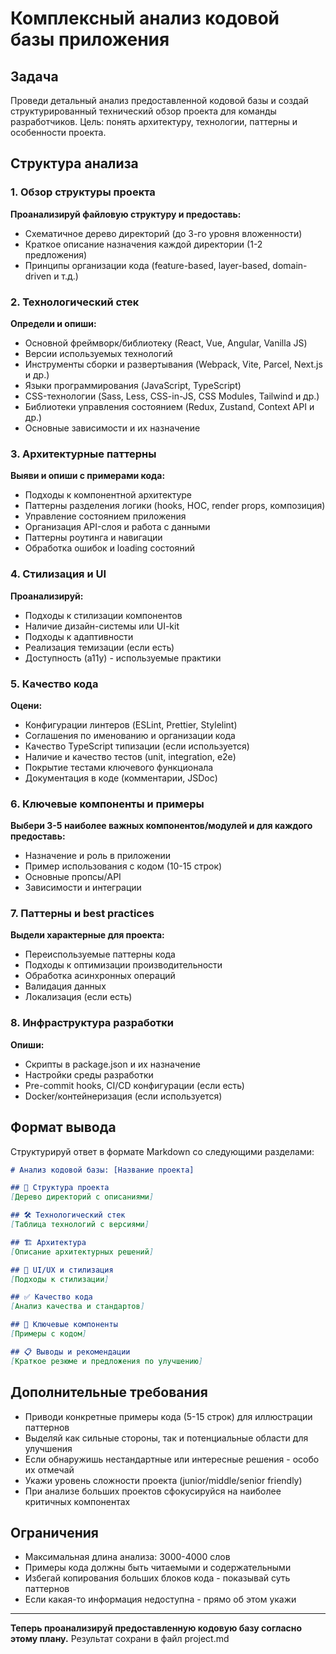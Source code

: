 # Комплексный анализ кодовой базы приложения

## Задача
Проведи детальный анализ предоставленной кодовой базы и создай структурированный технический обзор проекта для команды разработчиков. Цель: понять архитектуру, технологии, паттерны и особенности проекта.

## Структура анализа

### 1. Обзор структуры проекта
**Проанализируй файловую структуру и предоставь:**
- Схематичное дерево директорий (до 3-го уровня вложенности)
- Краткое описание назначения каждой директории (1-2 предложения)
- Принципы организации кода (feature-based, layer-based, domain-driven и т.д.)

### 2. Технологический стек
**Определи и опиши:**
- Основной фреймворк/библиотеку (React, Vue, Angular, Vanilla JS)
- Версии используемых технологий
- Инструменты сборки и развертывания (Webpack, Vite, Parcel, Next.js и др.)
- Языки программирования (JavaScript, TypeScript)
- CSS-технологии (Sass, Less, CSS-in-JS, CSS Modules, Tailwind и др.)
- Библиотеки управления состоянием (Redux, Zustand, Context API и др.)
- Основные зависимости и их назначение

### 3. Архитектурные паттерны
**Выяви и опиши с примерами кода:**
- Подходы к компонентной архитектуре
- Паттерны разделения логики (hooks, HOC, render props, композиция)
- Управление состоянием приложения
- Организация API-слоя и работа с данными
- Паттерны роутинга и навигации
- Обработка ошибок и loading состояний

### 4. Стилизация и UI
**Проанализируй:**
- Подходы к стилизации компонентов
- Наличие дизайн-системы или UI-kit
- Подходы к адаптивности
- Реализация темизации (если есть)
- Доступность (a11y) - используемые практики

### 5. Качество кода
**Оцени:**
- Конфигурации линтеров (ESLint, Prettier, Stylelint)
- Соглашения по именованию и организации кода
- Качество TypeScript типизации (если используется)
- Наличие и качество тестов (unit, integration, e2e)
- Покрытие тестами ключевого функционала
- Документация в коде (комментарии, JSDoc)

### 6. Ключевые компоненты и примеры
**Выбери 3-5 наиболее важных компонентов/модулей и для каждого предоставь:**
- Назначение и роль в приложении
- Пример использования с кодом (10-15 строк)
- Основные пропсы/API
- Зависимости и интеграции

### 7. Паттерны и best practices
**Выдели характерные для проекта:**
- Переиспользуемые паттерны кода
- Подходы к оптимизации производительности
- Обработка асинхронных операций
- Валидация данных
- Локализация (если есть)

### 8. Инфраструктура разработки
**Опиши:**
- Скрипты в package.json и их назначение
- Настройки среды разработки
- Pre-commit hooks, CI/CD конфигурации (если есть)
- Docker/контейнеризация (если используется)

## Формат вывода

Структурируй ответ в формате Markdown со следующими разделами:

```markdown
# Анализ кодовой базы: [Название проекта]

## 📁 Структура проекта
[Дерево директорий с описаниями]

## 🛠 Технологический стек
[Таблица технологий с версиями]

## 🏗 Архитектура
[Описание архитектурных решений]

## 🎨 UI/UX и стилизация
[Подходы к стилизации]

## ✅ Качество кода
[Анализ качества и стандартов]

## 🔧 Ключевые компоненты
[Примеры с кодом]

## 📋 Выводы и рекомендации
[Краткое резюме и предложения по улучшению]
```

## Дополнительные требования

- Приводи конкретные примеры кода (5-15 строк) для иллюстрации паттернов
- Выделяй как сильные стороны, так и потенциальные области для улучшения
- Если обнаружишь нестандартные или интересные решения - особо их отмечай
- Укажи уровень сложности проекта (junior/middle/senior friendly)
- При анализе больших проектов сфокусируйся на наиболее критичных компонентах

## Ограничения

- Максимальная длина анализа: 3000-4000 слов
- Примеры кода должны быть читаемыми и содержательными
- Избегай копирования больших блоков кода - показывай суть паттернов
- Если какая-то информация недоступна - прямо об этом укажи

---

**Теперь проанализируй предоставленную кодовую базу согласно этому плану.**
Результат сохрани в файл project.md